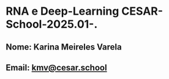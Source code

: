 # RNA e Deep-Learning CESAR-School-2025.01-.

## Nome: Karina Meireles Varela
## Email: kmv@cesar.school
